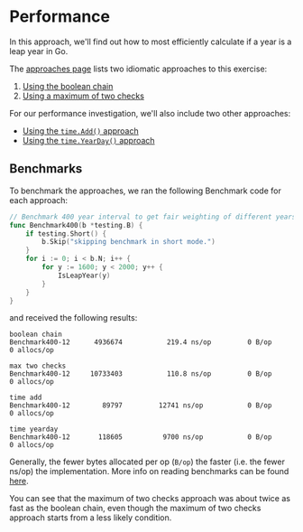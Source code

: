 # Performance

In this approach, we'll find out how to most efficiently calculate if a year is a leap year in Go.

The [approaches page][approaches] lists two idiomatic approaches to this exercise:

1. [Using the boolean chain][approach-boolean-chain]
2. [Using a maximum of two checks][approach-max-two-checks]

For our performance investigation, we'll also include two other approaches:

- [Using the `time.Add()` approach][approach-time-add]
- [Using the `time.YearDay()` approach][approach-time-yearday]

## Benchmarks

To benchmark the approaches, we ran the following Benchmark code for each approach:

```go
// Benchmark 400 year interval to get fair weighting of different years.
func Benchmark400(b *testing.B) {
	if testing.Short() {
		b.Skip("skipping benchmark in short mode.")
	}
	for i := 0; i < b.N; i++ {
		for y := 1600; y < 2000; y++ {
			IsLeapYear(y)
		}
	}
}
```

and received the following results:

```
boolean chain
Benchmark400-12    	 4936674	       219.4 ns/op	       0 B/op	       0 allocs/op

max two checks
Benchmark400-12    	10733403	       110.8 ns/op	       0 B/op	       0 allocs/op

time add
Benchmark400-12    	   89797	     12741 ns/op	       0 B/op	       0 allocs/op

time yearday
Benchmark400-12    	  118605	      9700 ns/op	       0 B/op	       0 allocs/op
```

Generally, the fewer bytes allocated per op (`B/op`) the faster (i.e. the fewer ns/op) the implementation.
More info on reading benchmarks can be found [here][benchmark].

You can see that the maximum of two checks approach was about twice as fast as the boolean chain,
even though the maximum of two checks approach starts from a less likely condition.

[approaches]: https://exercism.org/tracks/go/exercises/leap/approaches
[approach-boolean-chain]: https://exercism.org/tracks/go/exercises/leap/approaches/boolean-chain
[approach-max-two-checks]: https://exercism.org/tracks/go/exercises/leap/approaches/max-two-checks
[approach-time-add]: https://exercism.org/tracks/go/exercises/leap/approaches/time-addition
[approach-time-yearday]: https://exercism.org/tracks/go/exercises/leap/approaches/time-yearday
[benchmark]: https://www.mikenewswanger.com/posts/2018/benchmarking-in-go/
